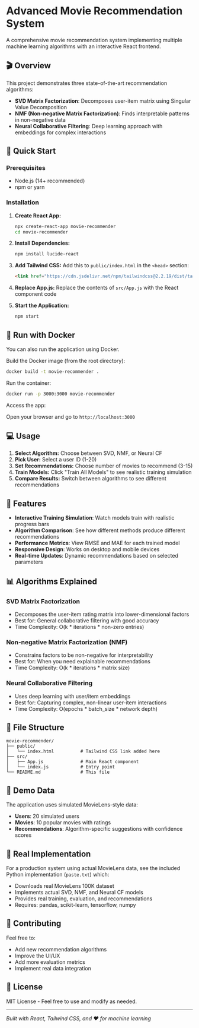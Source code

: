 # Advanced Movie Recommendation System

A comprehensive movie recommendation system implementing multiple machine learning algorithms with an interactive React frontend.

## 🎬 Overview

This project demonstrates three state-of-the-art recommendation algorithms:
- **SVD Matrix Factorization**: Decomposes user-item matrix using Singular Value Decomposition
- **NMF (Non-negative Matrix Factorization)**: Finds interpretable patterns in non-negative data
- **Neural Collaborative Filtering**: Deep learning approach with embeddings for complex interactions

## 🚀 Quick Start

### Prerequisites
- Node.js (14+ recommended)
- npm or yarn

### Installation

1. **Create React App:**
   ```bash
   npx create-react-app movie-recommender
   cd movie-recommender
   ```

2. **Install Dependencies:**
   ```bash
   npm install lucide-react
   ```

3. **Add Tailwind CSS:**
   Add this to `public/index.html` in the `<head>` section:
   ```html
   <link href="https://cdn.jsdelivr.net/npm/tailwindcss@2.2.19/dist/tailwind.min.css" rel="stylesheet">
   ```

4. **Replace App.js:**
   Replace the contents of `src/App.js` with the React component code

5. **Start the Application:**
   ```bash
   npm start
   ```

## 🐳 Run with Docker

You can also run the application using Docker.

Build the Docker image (from the root directory):

```bash
docker build -t movie-recommender .
```
Run the container:

```bash
docker run -p 3000:3000 movie-recommender
```

Access the app:

Open your browser and go to `http://localhost:3000`

## 💻 Usage

1. **Select Algorithm:** Choose between SVD, NMF, or Neural CF
2. **Pick User:** Select a user ID (1-20) 
3. **Set Recommendations:** Choose number of movies to recommend (3-15)
4. **Train Models:** Click "Train All Models" to see realistic training simulation
5. **Compare Results:** Switch between algorithms to see different recommendations

## 🔧 Features

- **Interactive Training Simulation**: Watch models train with realistic progress bars
- **Algorithm Comparison**: See how different methods produce different recommendations
- **Performance Metrics**: View RMSE and MAE for each trained model
- **Responsive Design**: Works on desktop and mobile devices
- **Real-time Updates**: Dynamic recommendations based on selected parameters

## 📊 Algorithms Explained

### SVD Matrix Factorization
- Decomposes the user-item rating matrix into lower-dimensional factors
- Best for: General collaborative filtering with good accuracy
- Time Complexity: O(k * iterations * non-zero entries)

### Non-negative Matrix Factorization (NMF)  
- Constrains factors to be non-negative for interpretability
- Best for: When you need explainable recommendations
- Time Complexity: O(k * iterations * matrix size)

### Neural Collaborative Filtering
- Uses deep learning with user/item embeddings
- Best for: Capturing complex, non-linear user-item interactions
- Time Complexity: O(epochs * batch_size * network depth)

## 📁 File Structure

```
movie-recommender/
├── public/
│   └── index.html          # Tailwind CSS link added here
├── src/
│   ├── App.js              # Main React component
│   └── index.js            # Entry point
└── README.md               # This file
```

## 🎯 Demo Data

The application uses simulated MovieLens-style data:
- **Users**: 20 simulated users
- **Movies**: 10 popular movies with ratings
- **Recommendations**: Algorithm-specific suggestions with confidence scores

## 🔄 Real Implementation

For a production system using actual MovieLens data, see the included Python implementation (`paste.txt`) which:
- Downloads real MovieLens 100K dataset
- Implements actual SVD, NMF, and Neural CF models
- Provides real training, evaluation, and recommendations
- Requires: pandas, scikit-learn, tensorflow, numpy

## 🤝 Contributing

Feel free to:
- Add new recommendation algorithms
- Improve the UI/UX
- Add more evaluation metrics
- Implement real data integration

## 📄 License

MIT License - Feel free to use and modify as needed.

---

*Built with React, Tailwind CSS, and ❤️ for machine learning*

